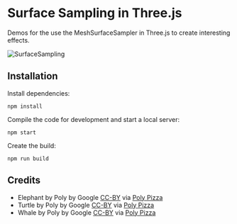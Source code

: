 # Surface Sampling in Three.js

Demos for the use the MeshSurfaceSampler in Three.js to create interesting effects.

![SurfaceSampling](https://user-images.githubusercontent.com/43752457/131749115-f84b229b-6767-4e82-8ada-219f6945a51d.png)


## Installation

Install dependencies:

```
npm install
```

Compile the code for development and start a local server:

```
npm start
```

Create the build:

```
npm run build
```

## Credits

- Elephant by Poly by Google [CC-BY](https://creativecommons.org/licenses/by/3.0/) via [Poly Pizza](https://poly.pizza/m/cx0-TiCjDOx)
- Turtle by Poly by Google [CC-BY](https://creativecommons.org/licenses/by/3.0/) via [Poly Pizza](https://poly.pizza/m/fklSEvGm1Q8)
- Whale by Poly by Google [CC-BY](https://creativecommons.org/licenses/by/3.0/) via [Poly Pizza](https://poly.pizza/m/15cXqVGk0jA)






